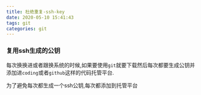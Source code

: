 ```yaml
---
title: 杜绝重复-ssh-key
date: 2020-05-10 15:41:43
tags: git
categories: git
---
```


### 	复用ssh生成的公钥

每次换换进或者跟换系统的时候,如果要使用`git`就要下载然后每次都要生成公钥并添加进`coding`或者`github`这样的代码托管平台.

为了避免每次都生成一个ssh公钥,每次都添加到托管平台